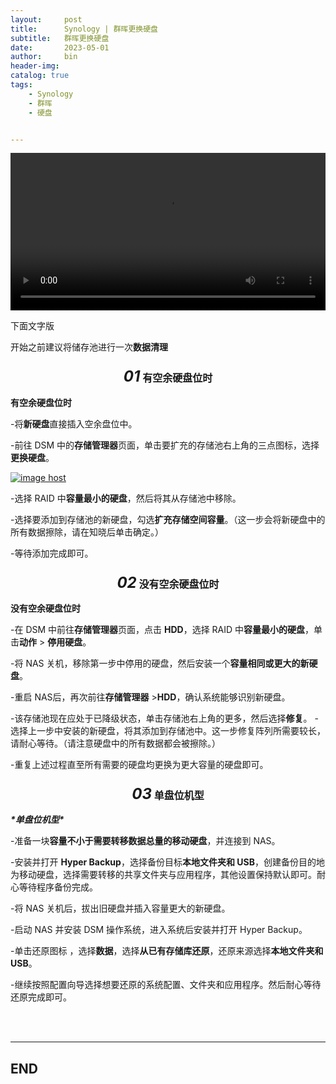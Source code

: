 ```yaml
---
layout:     post
title:      Synology | 群晖更换硬盘
subtitle:   群晖更换硬盘
date:       2023-05-01
author:     bin
header-img: 
catalog: true
tags:
    - Synology
    - 群晖
    - 硬盘


---
```




<video width="100%" height="auto" controls><source src="https://file.notion.so/f/s/ff8be3f8-0cbb-49f9-aafd-45f5fc6004ca/NAS%E5%AE%B9%E9%87%8F%E5%91%8A%E6%80%A5%EF%BC%9F%E8%B7%9F%E7%9D%80%E8%A7%86%E9%A2%91%E6%95%99%E7%A8%8B%E8%B5%B0%EF%BC%8C%E5%87%A0%E6%AD%A5%E6%8D%A2%E4%B8%8A%E6%96%B0%E7%A1%AC%E7%9B%98%EF%BC%81.mp4?id=971b6b88-c57e-42f1-866b-8c5506e7eb8e&table=block&spaceId=41eb4144-a3d5-46c2-84db-61dfb5c17755&expirationTimestamp=1683040327991&signature=eqHtZHXf40MN2u3ZHW4vIlWeVv89H_aD2InzhHRSnhs&downloadName=NAS%E5%AE%B9%E9%87%8F%E5%91%8A%E6%80%A5%EF%BC%9F%E8%B7%9F%E7%9D%80%E8%A7%86%E9%A2%91%E6%95%99%E7%A8%8B%E8%B5%B0%EF%BC%8C%E5%87%A0%E6%AD%A5%E6%8D%A2%E4%B8%8A%E6%96%B0%E7%A1%AC%E7%9B%98%EF%BC%81.mp4" type="video/mp4"></video>




下面文字版



开始之前建议将储存池进行一次**数据清理**



<center><h3><i><font size="5.8">01</font></i>&nbsp;<font face="SimSun" size="3.8">有空余硬盘位时</font></h3></center>



**有空余硬盘位时**

-将**新硬盘**直接插入空余盘位中。

-前往 DSM 中的**存储管理器**页面，单击要扩充的存储池右上角的三点图标，选择**更换硬盘**。

<a href="https://imgbox.com/4RgerSse" tab="更换硬盘" target="_blank"><img src="https://images2.imgbox.com/21/60/4RgerSse_o.png" alt="image host"/></a>



-选择 RAID 中**容量最小的硬盘**，然后将其从存储池中移除。

-选择要添加到存储池的新硬盘，勾选**扩充存储空间容量**。（这一步会将新硬盘中的所有数据擦除，请在知晓后单击确定。）

-等待添加完成即可。



<center><h3><i><font size="5.8">02</font></i>&nbsp;<font face="SimSun" size="3.8">没有空余硬盘位时</font></h3></center>



**没有空余硬盘位时**

-在 DSM 中前往**存储管理器**页面，点击 **HDD**，选择 RAID 中**容量最小的硬盘**，单击**动作** > **停用硬盘**。

-将 NAS 关机，移除第一步中停用的硬盘，然后安装一个**容量相同或更大的新硬盘**。

-重启 NAS后，再次前往**存储管理器** >**HDD**，确认系统能够识别新硬盘。

-该存储池现在应处于已降级状态，单击存储池右上角的更多，然后选择**修复**。
-选择上一步中安装的新硬盘，将其添加到存储池中。这一步修复阵列所需要较长，请耐心等待。（请注意硬盘中的所有数据都会被擦除。）

-重复上述过程直至所有需要的硬盘均更换为更大容量的硬盘即可。



<center><h3><i><font size="5.8">03</font></i>&nbsp;<font face="SimSun" size="3.8">单盘位机型</font></h3></center>



***\*单盘位机型\****

-准备一块**容量不小于需要转移数据总量的移动硬盘**，并连接到 NAS。

-安装并打开 **Hyper Backup**，选择备份目标**本地文件夹和 USB**，创建备份目的地为移动硬盘，选择需要转移的共享文件夹与应用程序，其他设置保持默认即可。耐心等待程序备份完成。

-将 NAS 关机后，拔出旧硬盘并插入容量更大的新硬盘。

-启动 NAS 并安装 DSM 操作系统，进入系统后安装并打开 Hyper Backup。

-单击还原图标 ，选择**数据**，选择**从已有存储库还原**，还原来源选择**本地文件夹和 USB**。

-继续按照配置向导选择想要还原的系统配置、文件夹和应用程序。然后耐心等待还原完成即可。









<br>

<br>


---

## END

